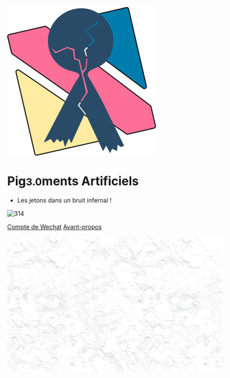 <div class="animate__animated animate__backInDown"><img src="pic/TricolorLogo-nobg.svg" alt="logo"></div>

# Pig<small>3.0</small>ments Artificiels

* Les jetons dans un bruit infernal !

<img src="https://img.shields.io/badge/Paradis Perdu-Porcelets exilés-green?logo=Scala&style=social" alt="314">

[Compte de Wechat](https://mp.weixin.qq.com/s/SviNQjNAt1sC5x6bttlnYg)
[Avant-propos](/ver.fr/README)

![background](pic/bg-min-2.png)